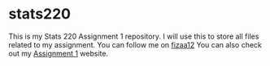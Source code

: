 # stats220
This is my Stats 220 Assignment 1 repository.
I will use this to store all files related to my assignment.
You can follow me on [fizaa12](https://github.com/fizaa12)
You can also check out my [Assignment 1](https://fizaa12.github.io/stats220/) website.

